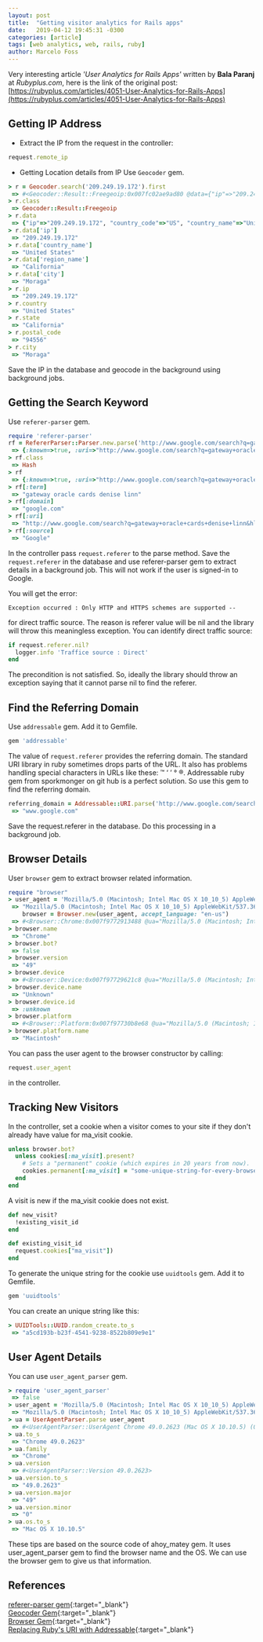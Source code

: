 ```yaml
---
layout: post
title:  "Getting visitor analytics for Rails apps"
date:   2019-04-12 19:45:31 -0300
categories: [article]
tags: [web analytics, web, rails, ruby]
author: Marcelo Foss
---
```

Very interesting article *'User Analytics for Rails Apps'* written by **Bala Paranj** at *Rubyplus.com*, here is the link of the original post: [https://rubyplus.com/articles/4051-User-Analytics-for-Rails-Apps](https://rubyplus.com/articles/4051-User-Analytics-for-Rails-Apps)

## Getting IP Address
* Extract the IP from the request in the controller:
```ruby
request.remote_ip
```

* Getting Location details from IP
Use `Geocoder` gem.
``` ruby
> r = Geocoder.search('209.249.19.172').first
 => #<Geocoder::Result::Freegeoip:0x007fc02ae9ad80 @data={"ip"=>"209.249.19.172", "country_code"=>"US", "country_name"=>"United States", "region_code"=>"CA", "region_name"=>"California", "city"=>"Moraga", "zip_code"=>"94556", "time_zone"=>"America/Los_Angeles", "latitude"=>37.8381, "longitude"=>-122.1026, "metro_code"=>807}, @cache_hit=nil>
> r.class
 => Geocoder::Result::Freegeoip
> r.data
 => {"ip"=>"209.249.19.172", "country_code"=>"US", "country_name"=>"United States", "region_code"=>"CA", "region_name"=>"California", "city"=>"Moraga", "zip_code"=>"94556", "time_zone"=>"America/Los_Angeles", "latitude"=>37.8381, "longitude"=>-122.1026, "metro_code"=>807}
> r.data['ip']
 => "209.249.19.172"
> r.data['country_name']
 => "United States"
> r.data['region_name']
 => "California"
> r.data['city']
 => "Moraga"
> r.ip
 => "209.249.19.172"
> r.country
 => "United States"
> r.state
 => "California"
> r.postal_code
 => "94556"
> r.city
 => "Moraga"
 ```
Save the IP in the database and geocode in the background using background jobs.

## Getting the Search Keyword
Use `referer-parser` gem.
```ruby
require 'referer-parser'
rf = RefererParser::Parser.new.parse('http://www.google.com/search?q=gateway+oracle+cards+denise+linn&hl=en&client=safari')
 => {:known=>true, :uri=>"http://www.google.com/search?q=gateway+oracle+cards+denise+linn&hl=en&client=safari", :source=>"Google", :medium=>"search", :domain=>"google.com", :term=>"gateway oracle cards denise linn"}
> rf.class
 => Hash
> rf
 => {:known=>true, :uri=>"http://www.google.com/search?q=gateway+oracle+cards+denise+linn&hl=en&client=safari", :source=>"Google", :medium=>"search", :domain=>"google.com", :term=>"gateway oracle cards denise linn"}
> rf[:term]
 => "gateway oracle cards denise linn"
> rf[:domain]
 => "google.com"
> rf[:uri]
 => "http://www.google.com/search?q=gateway+oracle+cards+denise+linn&hl=en&client=safari"
> rf[:source]
 => "Google"
 ```
In the controller pass `request.referer` to the parse method. Save the `request.referer` in the database and use referer-parser gem to extract details in a background job. This will not work if the user is signed-in to Google.

You will get the error:
```
Exception occurred : Only HTTP and HTTPS schemes are supported --
```
for direct traffic source. The reason is referer value will be nil and the library will throw this meaningless exception. You can identify direct traffic source:
```ruby
if request.referer.nil?
  logger.info 'Traffice source : Direct'
end
```
The precondition is not satisfied. So, ideally the library should throw an exception saying that it cannot parse nil to find the referer.

## Find the Referring Domain
Use `addressable` gem. Add it to Gemfile.
```ruby
gem 'addressable'
```
The value of `request.referer` provides the referring domain. The standard URI library in ruby sometimes drops parts of the URL. It also has problems handling special characters in URLs like these: ™ ‘ ’ ° ®. Addressable ruby gem from sporkmonger on git hub is a perfect solution. So use this gem to find the referring domain.
```ruby
referring_domain = Addressable::URI.parse('http://www.google.com/search?q=gateway+oracle+cards+denise+linn&hl=en&client=safari').host
 => "www.google.com"
 ```
Save the request.referer in the database. Do this processing in a background job.

## Browser Details
User `browser` gem to extract browser related information.
```ruby
require "browser"
> user_agent = 'Mozilla/5.0 (Macintosh; Intel Mac OS X 10_10_5) AppleWebKit/537.36 (KHTML, like Gecko) Chrome/49.0.2623.112 Safari/537.36'
 => "Mozilla/5.0 (Macintosh; Intel Mac OS X 10_10_5) AppleWebKit/537.36 (KHTML, like Gecko) Chrome/49.0.2623.112 Safari/537.36"
    browser = Browser.new(user_agent, accept_language: "en-us")
 => #<Browser::Chrome:0x007f9772913488 @ua="Mozilla/5.0 (Macintosh; Intel Mac OS X 10_10_5) AppleWebKit/537.36 (KHTML, like Gecko) Chrome/49.0.2623.112 Safari/537.36", @accept_language=[#<Browser::AcceptLanguage:0x007f9772913348 @part="en-us", @quality=1.0>]>
> browser.name
 => "Chrome"
> browser.bot?
 => false
> browser.version
 => "49"
> browser.device
 => #<Browser::Device:0x007f97729621c8 @ua="Mozilla/5.0 (Macintosh; Intel Mac OS X 10_10_5) AppleWebKit/537.36 (KHTML, like Gecko) Chrome/49.0.2623.112 Safari/537.36">
> browser.device.name
 => "Unknown"
> browser.device.id
 => :unknown
> browser.platform
 => #<Browser::Platform:0x007f97730b8e68 @ua="Mozilla/5.0 (Macintosh; Intel Mac OS X 10_10_5) AppleWebKit/537.36 (KHTML, like Gecko) Chrome/49.0.2623.112 Safari/537.36">
> browser.platform.name
 => "Macintosh"
```
You can pass the user agent to the browser constructor by calling:
```ruby
request.user_agent
```
in the controller.

## Tracking New Visitors
In the controller, set a cookie when a visitor comes to your site if they don't already have value for ma_visit cookie.
```ruby
unless browser.bot?
  unless cookies[:ma_visit].present?
    # Sets a "permanent" cookie (which expires in 20 years from now).
    cookies.permanent[:ma_visit] = "some-unique-string-for-every-browser"
  end
end
```
A visit is new if the ma_visit cookie does not exist.
```ruby
def new_visit?
  !existing_visit_id
end

def existing_visit_id
  request.cookies["ma_visit"])
end
```
To generate the unique string for the cookie use `uuidtools` gem. Add it to Gemfile.
```ruby
gem 'uuidtools'
```
You can create an unique string like this:
```ruby
> UUIDTools::UUID.random_create.to_s
 => "a5cd193b-b23f-4541-9238-8522b809e9e1"
```

## User Agent Details
You can use `user_agent_parser` gem.
```ruby
> require 'user_agent_parser'
 => false
> user_agent = 'Mozilla/5.0 (Macintosh; Intel Mac OS X 10_10_5) AppleWebKit/537.36 (KHTML, like Gecko) Chrome/49.0.2623.112 Safari/537.36'
 => "Mozilla/5.0 (Macintosh; Intel Mac OS X 10_10_5) AppleWebKit/537.36 (KHTML, like Gecko) Chrome/49.0.2623.112 Safari/537.36"
> ua = UserAgentParser.parse user_agent
 => #<UserAgentParser::UserAgent Chrome 49.0.2623 (Mac OS X 10.10.5) (Other)>
> ua.to_s
 => "Chrome 49.0.2623"
> ua.family
 => "Chrome"
> ua.version
 => #<UserAgentParser::Version 49.0.2623>
> ua.version.to_s
 => "49.0.2623"
> ua.version.major
 => "49"
> ua.version.minor
 => "0"
> ua.os.to_s
 => "Mac OS X 10.10.5"
 ```
These tips are based on the source code of ahoy_matey gem. It uses user_agent_parser gem to find the browser name and the OS. We can use the browser gem to give us that information.

## References
[referer-parser gem](https://github.com/snowplow/referer-parser){:target="_blank"}  
[Geocoder Gem](https://github.com/alexreisner/geocoder){:target="_blank"}  
[Browser Gem](https://github.com/fnando/browser){:target="_blank"}  
[Replacing Ruby's URI with Addressable](http://cloudspace.com/blog/2009/05/26/replacing-rubys-uri-with-addressable#.XK5eGS-ZPOQ){:target="_blank"}  
